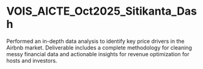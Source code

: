 # VOIS_AICTE_Oct2025_Sitikanta_Dash
Performed an in-depth data analysis to identify key price drivers in the Airbnb market. Deliverable includes a complete methodology for cleaning messy financial data and actionable insights for revenue optimization for hosts and investors.
